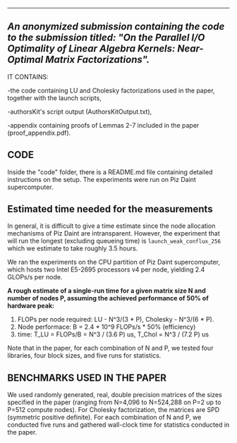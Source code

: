 ----------------------------------
***An anonymized submission containing the code to the submission titled: "On the Parallel I/O Optimality of Linear Algebra Kernels: Near-Optimal Matrix Factorizations".***
----------------------------------
IT CONTAINS:

-the code containing LU and Cholesky factorizations used in the paper, together with the launch scripts,

-authorsKit's script output (AuthorsKitOutput.txt),

-appendix containing proofs of Lemmas 2-7 included in the paper (proof_appendix.pdf).


## CODE 

Inside the "code" folder, there is a README.md file containing detailed instructions on the setup. The experiments were run on Piz Daint supercomputer.

## Estimated time needed for the measurements
In general, it is difficult to give a time estimate since the node allocation mechanisms of Piz Daint are intransparent. However, the experiment that will run the longest (excluding queueing time) is `launch_weak_conflux_256` which we estimate to take roughly 3.5 hours.

We ran the experiments on the CPU partition of Piz Daint supercomputer, which hosts two Intel E5-2695 processors v4 per node, yielding 2.4 GLOPs/s per node.

**A rough estimate of a single-run time for a given matrix size N and number of nodes P, assuming the achieved performance of 50% of hardware peak:**   
1. FLOPs per node required: LU - N^3/(3 * P), Cholesky - N^3/(6 * P).
2. Node performace: B = 2.4 * 10^9 FLOPs/s * 50% (efficiency)
3. time: T_LU = FLOPs/B = N^3 / (3.6 P) us,  T_Chol = N^3 / (7.2 P) us

Note that in the paper, for each combination of N and P, we tested four libraries, four block sizes, and five runs for statistics.

## BENCHMARKS USED IN THE PAPER

We used randomly generated, real, double precision matrices of the sizes specified in the paper (ranging from N=4,096 to N=524,288 on P=2 up to P=512 compute nodes). For Cholesky factorization, the matrices are SPD (symmetric positive definite). For each combination of N and P, we conducted five runs and gathered wall-clock time for statistics conducted in the paper.

